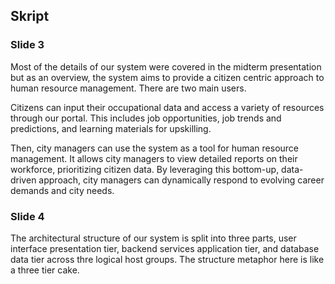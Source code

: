 ## Skript

### Slide 3 
Most of the details of our system were covered in the midterm presentation but as an overview, the system aims to provide a citizen centric approach to human resource management. There are two main users.

Citizens can input their occupational data and access a variety of resources through our portal. This includes job opportunities, job trends and predictions, and learning materials for upskilling.

Then, city managers can use the system as a tool for human resource management. It allows city managers to view detailed reports on their workforce, prioritizing citizen data. By leveraging this bottom-up, data-driven approach, city managers can dynamically respond to evolving career demands and city needs. 


### Slide 4 
The architectural structure of our system is split into three parts, user interface presentation tier, backend services application tier, and database data tier across thre logical host groups. The structure metaphor here is like a three tier cake. 



